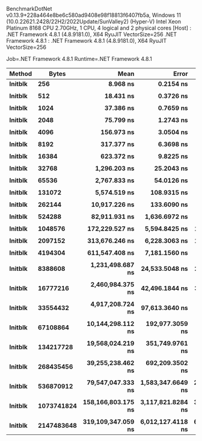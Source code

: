 
BenchmarkDotNet v0.13.9+228a464e8be6c580ad9408e98f18813f6407fb5a, Windows 11 (10.0.22621.2428/22H2/2022Update/SunValley2) (Hyper-V)
Intel Xeon Platinum 8168 CPU 2.70GHz, 1 CPU, 4 logical and 2 physical cores
  [Host]               : .NET Framework 4.8.1 (4.8.9181.0), X64 RyuJIT VectorSize=256
  .NET Framework 4.8.1 : .NET Framework 4.8.1 (4.8.9181.0), X64 RyuJIT VectorSize=256

Job=.NET Framework 4.8.1  Runtime=.NET Framework 4.8.1  

 Method  | Bytes      | Mean               | Error             | StdDev            | Median             | Min                | Max                | Ratio |
-------- |----------- |-------------------:|------------------:|------------------:|-------------------:|-------------------:|-------------------:|------:|
 **Initblk** | **256**        |           **8.968 ns** |         **0.2154 ns** |         **0.2876 ns** |           **8.991 ns** |           **8.526 ns** |           **9.528 ns** |  **1.00** |
         |            |                    |                   |                   |                    |                    |                    |       |
 **Initblk** | **512**        |          **18.431 ns** |         **0.3726 ns** |         **0.8334 ns** |          **18.221 ns** |          **17.467 ns** |          **21.014 ns** |  **1.00** |
         |            |                    |                   |                   |                    |                    |                    |       |
 **Initblk** | **1024**       |          **37.386 ns** |         **0.7659 ns** |         **1.2367 ns** |          **37.050 ns** |          **36.148 ns** |          **41.960 ns** |  **1.00** |
         |            |                    |                   |                   |                    |                    |                    |       |
 **Initblk** | **2048**       |          **75.799 ns** |         **1.2743 ns** |         **1.1296 ns** |          **75.352 ns** |          **74.583 ns** |          **78.238 ns** |  **1.00** |
         |            |                    |                   |                   |                    |                    |                    |       |
 **Initblk** | **4096**       |         **156.973 ns** |         **3.0504 ns** |         **6.0920 ns** |         **154.607 ns** |         **149.573 ns** |         **174.085 ns** |  **1.00** |
         |            |                    |                   |                   |                    |                    |                    |       |
 **Initblk** | **8192**       |         **317.377 ns** |         **6.3698 ns** |        **13.7116 ns** |         **311.916 ns** |         **302.647 ns** |         **364.335 ns** |  **1.00** |
         |            |                    |                   |                   |                    |                    |                    |       |
 **Initblk** | **16384**      |         **623.372 ns** |         **9.8225 ns** |        **12.0630 ns** |         **624.534 ns** |         **605.116 ns** |         **647.870 ns** |  **1.00** |
         |            |                    |                   |                   |                    |                    |                    |       |
 **Initblk** | **32768**      |       **1,296.203 ns** |        **25.2043 ns** |        **23.5761 ns** |       **1,290.887 ns** |       **1,271.315 ns** |       **1,354.792 ns** |  **1.00** |
         |            |                    |                   |                   |                    |                    |                    |       |
 **Initblk** | **65536**      |       **2,767.833 ns** |        **54.0126 ns** |        **62.2009 ns** |       **2,746.371 ns** |       **2,692.920 ns** |       **2,896.702 ns** |  **1.00** |
         |            |                    |                   |                   |                    |                    |                    |       |
 **Initblk** | **131072**     |       **5,574.519 ns** |       **108.9315 ns** |       **137.7635 ns** |       **5,531.225 ns** |       **5,404.807 ns** |       **5,835.522 ns** |  **1.00** |
         |            |                    |                   |                   |                    |                    |                    |       |
 **Initblk** | **262144**     |      **10,917.226 ns** |       **133.6090 ns** |       **104.3131 ns** |      **10,941.974 ns** |      **10,719.877 ns** |      **11,034.005 ns** |  **1.00** |
         |            |                    |                   |                   |                    |                    |                    |       |
 **Initblk** | **524288**     |      **82,911.931 ns** |     **1,636.6972 ns** |     **3,192.2523 ns** |      **81,840.411 ns** |      **78,720.380 ns** |      **90,441.510 ns** |  **1.00** |
         |            |                    |                   |                   |                    |                    |                    |       |
 **Initblk** | **1048576**    |     **172,229.527 ns** |     **5,594.8425 ns** |    **16,496.5193 ns** |     **166,867.151 ns** |     **150,307.861 ns** |     **215,295.483 ns** |  **1.00** |
         |            |                    |                   |                   |                    |                    |                    |       |
 **Initblk** | **2097152**    |     **313,676.246 ns** |     **6,228.3063 ns** |    **12,438.6006 ns** |     **311,348.535 ns** |     **297,624.658 ns** |     **345,259.375 ns** |  **1.00** |
         |            |                    |                   |                   |                    |                    |                    |       |
 **Initblk** | **4194304**    |     **611,547.408 ns** |     **7,181.1560 ns** |     **5,996.5905 ns** |     **611,037.793 ns** |     **600,007.227 ns** |     **619,522.363 ns** |  **1.00** |
         |            |                    |                   |                   |                    |                    |                    |       |
 **Initblk** | **8388608**    |   **1,231,498.687 ns** |    **24,533.5048 ns** |    **26,250.5753 ns** |   **1,222,059.668 ns** |   **1,204,152.832 ns** |   **1,301,078.027 ns** |  **1.00** |
         |            |                    |                   |                   |                    |                    |                    |       |
 **Initblk** | **16777216**   |   **2,460,984.375 ns** |    **42,496.1844 ns** |    **39,750.9572 ns** |   **2,453,060.156 ns** |   **2,403,780.469 ns** |   **2,542,475.391 ns** |  **1.00** |
         |            |                    |                   |                   |                    |                    |                    |       |
 **Initblk** | **33554432**   |   **4,917,208.724 ns** |    **97,613.3640 ns** |   **104,445.2059 ns** |   **4,895,738.281 ns** |   **4,797,026.563 ns** |   **5,134,206.250 ns** |  **1.00** |
         |            |                    |                   |                   |                    |                    |                    |       |
 **Initblk** | **67108864**   |  **10,144,298.112 ns** |   **192,977.3059 ns** |   **476,992.0877 ns** |   **9,979,367.969 ns** |   **9,597,894.531 ns** |  **11,489,389.844 ns** |  **1.00** |
         |            |                    |                   |                   |                    |                    |                    |       |
 **Initblk** | **134217728**  |  **19,568,024.219 ns** |   **351,749.9761 ns** |   **274,623.2442 ns** |  **19,522,695.313 ns** |  **19,271,962.500 ns** |  **20,077,900.000 ns** |  **1.00** |
         |            |                    |                   |                   |                    |                    |                    |       |
 **Initblk** | **268435456**  |  **39,255,238.462 ns** |   **692,209.3502 ns** |   **647,493.0556 ns** |  **39,054,630.769 ns** |  **38,554,692.308 ns** |  **40,512,700.000 ns** |  **1.00** |
         |            |                    |                   |                   |                    |                    |                    |       |
 **Initblk** | **536870912**  |  **79,547,047.333 ns** | **1,583,347.6649 ns** | **2,113,723.6542 ns** |  **79,034,416.667 ns** |  **77,193,333.333 ns** |  **85,079,500.000 ns** |  **1.00** |
         |            |                    |                   |                   |                    |                    |                    |       |
 **Initblk** | **1073741824** | **158,166,803.175 ns** | **3,117,821.8284 ns** | **3,711,545.1006 ns** | **156,488,433.333 ns** | **154,190,666.667 ns** | **167,451,300.000 ns** |  **1.00** |
         |            |                    |                   |                   |                    |                    |                    |       |
 **Initblk** | **2147483648** | **319,109,347.059 ns** | **6,012,127.4118 ns** | **6,174,012.2112 ns** | **318,422,550.000 ns** | **311,698,100.000 ns** | **331,700,750.000 ns** |  **1.00** |
